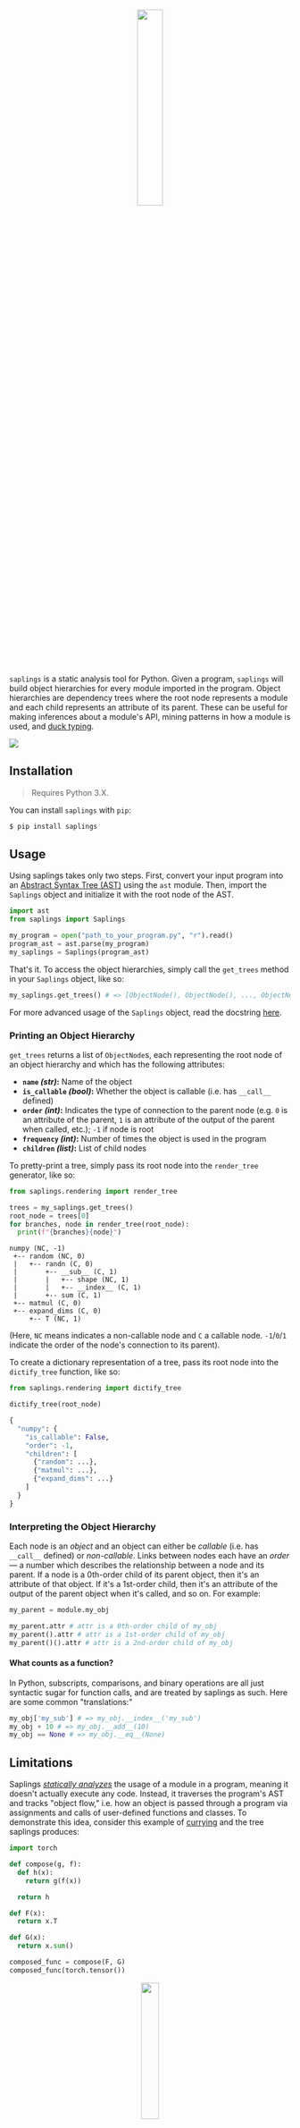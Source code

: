 <h1 align="center">
  <img width="30%" src="img/logo.png" />
  <br />
</h1>

`saplings` is a static analysis tool for Python. Given a program, `saplings` will build object hierarchies for every module imported in the program. Object hierarchies are dependency trees where the root node represents a module and each child represents an attribute of its parent. These can be useful for making inferences about a module's API, mining patterns in how a module is used, and [duck typing](https://en.wikipedia.org/wiki/Duck_typing).

<img src="img/demo.gif" />

<!-- This library also provides simple methods for calculating software metrics, including:

- Halstead Metrics (Volume, Difficulty, Estimated Length, etc.)
- Afferent and Efferent Couplings
- Abstractness
- Instability
- Function Rankings
- Cyclomatic Complexity
- Maintainability Index -->

## Installation

> Requires Python 3.X.

You can install `saplings` with `pip`:

```bash
$ pip install saplings
```

## Usage

Using saplings takes only two steps. First, convert your input program into an [Abstract Syntax Tree (AST)](https://en.wikipedia.org/wiki/Abstract_syntax_tree) using the `ast` module. Then, import the `Saplings` object and initialize it with the root node of the AST.

```python
import ast
from saplings import Saplings

my_program = open("path_to_your_program.py", "r").read()
program_ast = ast.parse(my_program)
my_saplings = Saplings(program_ast)
```

That's it. To access the object hierarchies, simply call the `get_trees` method in your `Saplings` object, like so:

```python
my_saplings.get_trees() # => [ObjectNode(), ObjectNode(), ..., ObjectNode()]
```

For more advanced usage of the `Saplings` object, read the docstring [here]().

### Printing an Object Hierarchy

`get_trees` returns a list of `ObjectNode`s, each representing the root node of an object hierarchy and which has the following attributes:
* **`name` _(str)_:** Name of the object
* **`is_callable` _(bool)_:** Whether the object is callable (i.e. has `__call__` defined)
* **`order` _(int)_:** Indicates the type of connection to the parent node (e.g. `0` is an attribute of the parent, `1` is an attribute of the output of the parent when called, etc.); `-1` if node is root
* **`frequency` _(int)_:** Number of times the object is used in the program
* **`children` _(list)_:** List of child nodes

To pretty-print a tree, simply pass its root node into the `render_tree` generator, like so:

```python
from saplings.rendering import render_tree

trees = my_saplings.get_trees()
root_node = trees[0]
for branches, node in render_tree(root_node):
  print(f"{branches}{node}")
```
```
numpy (NC, -1)
 +-- random (NC, 0)
 |   +-- randn (C, 0)
 |       +-- __sub__ (C, 1)
 |       |   +-- shape (NC, 1)
 |       |   +-- __index__ (C, 1)
 |       +-- sum (C, 1)
 +-- matmul (C, 0)
 +-- expand_dims (C, 0)
     +-- T (NC, 1)
```

(Here, `NC` means indicates a non-callable node and `C` a callable node. `-1`/`0`/`1` indicate the order of the node's connection to its parent).

To create a dictionary representation of a tree, pass its root node into the `dictify_tree` function, like so:

```python
from saplings.rendering import dictify_tree

dictify_tree(root_node)
```
```python
{
  "numpy": {
    "is_callable": False,
    "order": -1,
    "children": [
      {"random": ...},
      {"matmul": ...},
      {"expand_dims": ...}
    ]
  }
}
```

### Interpreting the Object Hierarchy

Each node is an _object_ and an object can either be _callable_ (i.e. has `__call__` defined) or _non-callable_. Links between nodes each have an _order_ –– a number which describes the relationship between a node and its parent. If a node is a 0th-order child of its parent object, then it's an attribute of that object. If it's a 1st-order child, then it's an attribute of the output of the parent object when it's called, and so on. For example:

```python
my_parent = module.my_obj

my_parent.attr # attr is a 0th-order child of my_obj
my_parent().attr # attr is a 1st-order child of my_obj
my_parent()().attr # attr is a 2nd-order child of my_obj
```

#### What counts as a function?

In Python, subscripts, comparisons, and binary operations are all just syntactic sugar for function calls, and are treated by saplings as such. Here are some common "translations:"

```python
my_obj['my_sub'] # => my_obj.__index__('my_sub')
my_obj + 10 # => my_obj.__add__(10)
my_obj == None # => my_obj.__eq__(None)
```

## Limitations

Saplings _[statically analyzes](https://en.wikipedia.org/wiki/Static_program_analysis)_ the usage of a module in a program, meaning it doesn't actually execute any code. Instead, it traverses the program's AST and tracks "object flow," i.e. how an object is passed through a program via assignments and calls of user-defined functions and classes. To demonstrate this idea, consider this example of [currying](https://en.wikipedia.org/wiki/Currying) and the tree saplings produces:

```python
import torch

def compose(g, f):
  def h(x):
    return g(f(x))

  return h

def F(x):
  return x.T

def G(x):
  return x.sum()

composed_func = compose(F, G)
composed_func(torch.tensor())
```

<p align="center">
  <img width="25%" src="img/currying.png" />
</p>

Saplings identifies `tensor` as an attribute of `torch`, then follows the object as it's passed into `composed_func`. Because saplings has an understanding of how `composed_func` is defined, it can analyze the object flow within the function and capture the `T` and `sum` sub-attributes.

While saplings can track object flow through many complex paths in a program, I haven't tested every edge case, and there are some situations where saplings produces inaccurate trees. Below is a list of all the failure modes I'm aware of (and currently working on fixing). If you discover a bug or missing feature that isn't listed here, please create an issue for it.

### Data Structures

As of right now, saplings can't track _assignments_ to comprehensions, generator expressions, dictionaries, lists, tuples, or sets. It can, however, track object flow _inside_ these data structures. For example, consider the following:

```python
import numpy as np

vectors = [np.array([0]), np.array([1]), np.array([2])]
vectors[0].mean()
```

Saplings can capture `array` and add it to the `numpy` object hierarchy, but it cannot capture `mean`, and thus produces the following tree:

<p align="center">
  <img width="25%" src="img/data_structures.png" />
</p>

This limitation can have some unexpected consequences. For example, functions that return multiple values with one `return` statement (e.g. `return a, b, c`) are actually returning tuples. Therefore, the output of those functions won't be tracked by saplings. The same logic applies to variable unpacking with `*` and `**`.

### Control Flow

Handling control flow is tricky. Tracking object flow in loops and conditionals requires making assumptions about what code actually executes. For example, consider the following:

```python
import numpy as np

for x in np.array([]):
  print(x.mean())
```

Because saplings only does _static_ analysis, it doesn't know that `np.array([])` is an empty list, and that therefore the loop never executes. In this situation, capturing `mean` and adding the `__index__ -> mean` subtree to `numpy -> array` would be a false positive, since `x` (i.e. the output of `np.array().__index__()`) is never defined. To handle this, saplings _should_ branch out and produce two possible trees for this module –– one that assumes the loop doesn't execute, and one that assumes it does:

<p align="center">
  <img width="50%" src="img/for_loop.png" />
</p>

But as of right now, saplings will only produce the tree on the right –– that is, we assume the bodies of `for` loops are always executed.

Below are the assumptions saplings makes for other control flow elements.

#### `while` loops

`while` loops are processed under the same assumption as `for` loops –– that is, the body of the loop is assumed to execute.

#### `if`/`else` blocks

We assume the bodies of `if` blocks execute, and that `elif`/`else` blocks do not execute. That is, changes to the namespace made in `if` blocks are the only changes assumed to persist into the parent scope, whereas changes in `elif` or `else` blocks do not persist. For example, given:

```python
import numpy as np

X = np.array([1, 2, 3])

if condition:
  X = np.matrix([1, 2, 3])
else:
  print(X.mean())
  X = None
  y = np.array([1, 2, 3])

print(X.sum())
print(y.max())
```

saplings will produce the following tree:

<p align="center">
  <img width="40%" src="img/if_else_1.png" />
</p>

Notice how our assumption can produce false negatives and positives. If it turns out `condition` is `False` and the `else` block executes, then including the `sum` node would be a false positive and excluding the `max` node would be a false negative. Ideally, saplings should branch out and produce two separate trees for this module –– one that assumes the `if` block executes and another that assumes the `else` block executes:

<p align="center">
  <img width="65%" src="img/if_else_2.png" />
</p>

Our assumption applies to ternary expressions too. For example, the assignment `a = b.c if condition else b.d` is, under our assumption, equivalent to `a = b.c`.

#### `try`/`except` blocks

`try` blocks are assumed to always execute, without throwing an exception, and the `except` block is assumed never to execute. Like with `if`/`else` blocks, this assumption does not mean object flow _within_ the `except` body is ignored. Assignments and function calls are still tracked inside the `except` block, but any changes to the namespace made within this block do not persist into the outer scope.

#### `return`, `break`, and `continue` statements

All code underneath a `return`, `break`, or `continue` statement is assumed not to execute and will not be analyzed. This is not so much a "limitation" as it is an assumption, but it can produce some false negatives. For example, consider this:

```python
import numpy as np

for x in range(10):
  y = np.array([x])
  continue
  y.mean()
```

It may be the case that `mean` is actually an attribute of `np.array`, but saplings will not capture this since `y.mean()` is never executed.

### Functions

<!--#### Conditional return types

`saplings` can generally track module and user-defined functions, but there are some edge cases it cannot handle. For example, because module functions must be treated as black-boxes to `saplings`, conditional return types cannot be accounted for. Consider the following code and trees that saplings produces:

```python
import my_module

my_module.foo(5).attr1()
my_module.foo(10).attr2()
```

However, suppose `my_module.foo` is defined in the backend as:

```python
def foo(x):
  if x <= 5:
    return ObjectA()
  else:
    return ObjectB()
```

and `ObjectB` doesn't have `attr1` as an attribute. Then, saplings will have incorrectly treated `attr1` and `attr2` as attributes of the same object.-->

#### Recursion

Saplings cannot process recursive function calls. Consider the following example:

```python
import some_module

def my_recursive_func(input):
  if input > 5:
    return my_recursive_func(input - 1)
  elif input > 1:
    return some_module.foo
  else:
    return some_module.bar

output = my_recursive_func(5)
output.attr()
```

We know this function returns `some_module.foo`, but saplings cannot tell which base case is hit, and therefore can't track the output. To avoid false positives, we assume this function returns nothing, and thus `attr` will not be captured and added to the object hierarchy. The tree saplings produces is:

<p align="center">
  <img width="35%" src="img/recursion.png" />
</p>

#### Generators

Generators aren't processed as iterables. Instead, saplings ignores `yield`/`yield from` statements and treats the generator like a normal function. For example, given:

```python
import some_module

def my_generator():
  yield from some_module.some_items

for item in my_generator():
  print(item.name)
```

`__index__ -> name` won't be added as a subtree to `some_module -> some_items`, and so the tree produced by saplings will look like this:

<p align="center">
  <img width="35%" src="img/generators.png" />
</p>

Notably, this limitation will only produce false negatives –– not false positives.

#### Anonymous Functions

While the _bodies_ of anonymous (`lambda`) functions are processed, object flow through assignments and calls of those functions is not tracked. For example, given:

```python
import numpy as np

trans_diag = lambda x: np.diagonal(x.T)
trans_diag(np.random.randn(5, 5))
```

saplings will produce the following tree:

<p align="center">
  <img width="40%" src="img/anonymous.png" />
</p>

Notice that `T` is not captured as an attribute of `numpy.random.randn`, but `diagonal` is captured as an attribute of `numpy`. This is because the body of the `lambda` function is processed by saplings, but the assignment to `trans_diag` is not recognized, and therefore the function call is not processed.

### Classes

Saplings can track object flow in static, class, and instance methods, getter and setter methods, class and instance variables, classes defined within classes, and class closures (i.e. functions that return classes). Notably, it can keep track of the state of each instance of a user-defined class. Consider the following program and the tree saplings produces:

```python
import torch.nn as nn
from torch import tensor

class Perceptron(nn.Module):
  loss = None

  def __init__(self, in_channels, out_channels):
    super(Perceptron, self).__init__()
    self.layer = nn.Linear(in_channels, out_channels)
    self.output = Perceptron.create_output_layer()

  @staticmethod
  def create_output_layer():
    def layer(x):
      return x.mean()

    return layer

  @classmethod
  def calculate_loss(cls, output, target):
    cls.loss = output - target
    return cls.loss

  def __call__(self, x):
    x = self.layer(x)
    return self.output(x)

model = Perceptron(1, 8)
output = model(tensor([10]))
loss = Perceptron.calculate_loss(output, 8)
```

<p align="center">
  <img width="50%" src="img/class.png" />
</p>

While saplings can handle many common usage patterns for user-defined classes, such as the ones above, there are some things saplings can't handle yet. Below are all the limitations I'm aware of:

#### Class Modifications

In the example above, calling the class method `Perceptron.calculate_loss` should change the value of the class variable `loss`. However, saplings cannot track modifications to a class when it's passed into a function. Saplings _can_ handle when a class is modified in the scope in which it was defined, like so:

```python
Perceptron.loss = tensor()
Perceptron.loss.item()
```

Here, `item` would be captured and added to the tree as an attribute of `tensor`. But if the class is modified via an alias, like so:

```python
NeuralNet = Perceptron
NeuralNet.loss = tensor()
Perceptron.loss.item()
```

Then saplings won't capture `item`. Saplings also can't propagate class modifications to existing instances of the class. For example, continuing the code above:

```python
model = Perceptron(1, 8)
Perceptron.loss = tensor()
model.loss.item()
```

Because the change to `loss`, a class variable, won't propagate to `model`, an instance of `Perceptron`, `item` won't be captured as an attribute of `tensor`.

#### Inheritance

Saplings cannot recognize inherited methods or variables in user-defined classes. For example, given:

```python
import some_module

class MyClass(module.Foo):
  def __init__(self, x):
    self.bar(x)
```

saplings will not recognize `bar` as an attribute of `module.Foo`, despite `bar` being an inherited method. This limitation also holds true when the base class is user-defined.

#### Metaclasses

Once I learn what metaclasses actually are and how to use them, I'll get around to handling them in saplings. But for now this is on the bottom of my to-do list since 99.9% of Python users also don't know what metaclasses are or how to use them.

### Miscellaneous

#### `global` and `nonlocal` statements

`global` statement are used inside functions to declare a variable to be in the global namespace. But saplings doesn't recognize these statements and change the namespace accordingly. For example, given:

```python
import some_module

my_var = some_module.foo

def my_func():
  global my_var
  my_var = None

my_func()
my_var.bar()
```

saplings will produce a tree with `bar` as an attribute of `foo`. This would be a false positive since calling `my_func` sets `my_var` to `None`, and of course `None` doesn't have `bar` as an attribute.

`nonlocal` statements are similar to `global`s, except they allow you to modify variables declared in outer scopes. And like `global`s, saplings doesn't recognize `nonlocal` statements.

#### Built-in functions

None of Python's [built-in functions](https://docs.python.org/3/library/functions.html) are recognized by saplings. For example, consider the `enumerate` function:

```python
import some_module

for index, item in enumerate(some_module.items):
  print(item.some_attr)
```

saplings won't capture `attr` as an attribute of `some_module.items.__iter__`, which it would have if `some_module.items` weren't passed into `enumerate`.
